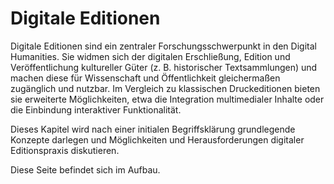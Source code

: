 # Digitale Editionen
 
Digitale Editionen sind ein zentraler Forschungsschwerpunkt in den Digital Humanities. Sie widmen sich der digitalen Erschließung, Edition und Veröffentlichung kultureller Güter (z. B. historischer Textsammlungen) und machen diese für Wissenschaft und Öffentlichkeit gleichermaßen zugänglich und nutzbar. Im Vergleich zu klassischen Druckeditionen bieten sie erweiterte Möglichkeiten, etwa die Integration multimedialer Inhalte oder die Einbindung interaktiver Funktionalität. 

Dieses Kapitel wird nach einer initialen Begriffsklärung grundlegende Konzepte darlegen und Möglichkeiten und Herausforderungen digitaler Editionspraxis diskutieren.

Diese Seite befindet sich im Aufbau.


<!--
# Begriffsklärung
Digitale Editionen werden oft auch wahlweise als *Scholarly Digital Editions* oder *Digital Scholarly Editions* bezeichnet, was bereits ihren Anspruch deutlich macht: Es handelt sich um *wissenschaftliche* digitale Editionen von Kulturgütern. 
- Abgrenzung: digitalisierte Prindeditionen, digitale Facsimiles ohne editorischen Apparat, Datenpublikationen
- Definition

# Ziele und Funktionen
- Kritik, Dokumentation, Kommentierung
- Lesbarkeit, Öffentlichkeit
- Vorteile gegenüber Print:
  - Multimodalität
  - Variantenanzeige/Parallele Ansicht
  - Durchsuchbarkeit/Interaktivität
  - zusätzliche Informationen
  - nicht-lineare Darstellmöglichkeiten
  - Erweiterbarkeit (man kann auch im Nachhinein was ändern)

# Editionsformen und Typen
## Typen
diplomatisch/normalisiert/kritisch/hybrid
## Textsorten
Briefe, Tagebücher, Notizbücher, Manuskripte

# Aufbau und Bestandteile
- TEI/XML + Seite pro Dokument (Facsimile, Metadaten)
- Annotation, Varianten
- Suchfunktionen, Filter
- Visualisierungen
- drum herum

# Herausforderungen 
- Nachhaltigkeit/Langzeitarchivierung
- Editionsrichtlinieen
- Automatisierung
- Workflows
  
# Nutzung
- Forschungszugänge z.B. historisch, sprachwissenschaftlich
- Möglichkeiten der Nachnutzung (APIs, Downloads)
- Grenzen: Code nicht transparent, nicht komplette Daten

# Beispiele

[Sammlung digitaler Editionen](https://www.digitale-edition.de/exist/apps/editions-browser/$app/index.html)

# Ausblick
- semantische Vernetzung Linked Data
- kollaboratives Edieren
- KI im Editionsprozess

-->